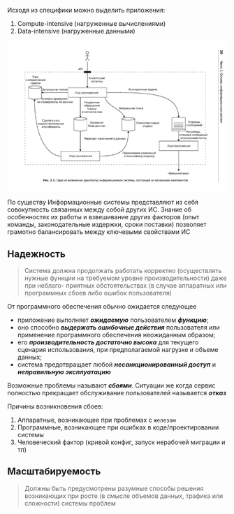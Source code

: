 Исходя из специфики можно выделить приложения:
1) Compute-intensive (нагруженные вычислениями)
2) Data-intensive (нагруженные данными)

![1](../../../resources/1.png)

По существу Информационные системы представляют из себя совокупность связанных между собой других ИС.
Знание об особенностях их работы и взвешивание других факторов (опыт команды, законодательные издержки, сроки поставки) позволяет грамотно 
балансировать между ключевыми свойствами ИС

## Надежность 

> Система должна продолжать работать корректно (осуществлять
нужные функции на требуемом уровне производительности) даже при неблаго-
приятных обстоятельствах (в случае аппаратных или программных сбоев либо
ошибок пользователя)

От программного обеспечения обычно ожидается следующее

- приложение выполняет **_ожидаемую_** пользователем **_функцию_**;
- оно способно **_выдержать ошибочные действия_** пользователя или применение
программного обеспечения неожиданным образом;
- его **_производительность достаточно высока_** для текущего сценария использования, при предполагаемой нагрузке и объеме данных;
- система предотвращает любой **_несанкционированный доступ_** и ***неправильную
эксплуатацию***

Возможные проблемы называют **_сбоями_**. Ситуации же когда сервис полностью прекращает обслуживание пользователей называется **_отказ_**

Причины возникновения сбоев:

1) Аппаратные, возникающее при проблемах с `железом`
2) Программные, возникающее при ошибках в коде/проектировании системы
3) Человеческий фактор (кривой конфиг, запуск нерабочей миграции и тп)

## Масштабируемость

>  Должны быть предусмотрены разумные способы решения
возникающих при росте (в смысле объемов данных, трафика или сложности)
системы проблем
 